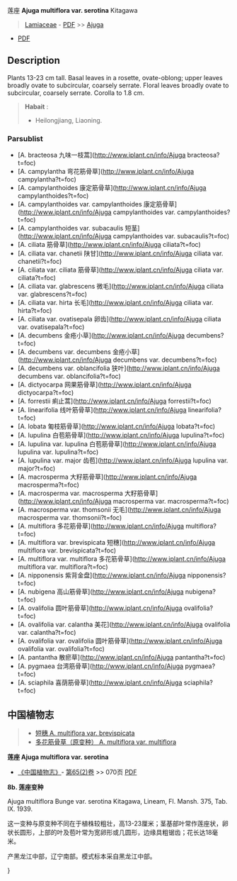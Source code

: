 莲座 **Ajuga multiflora var. serotina** Kitagawa

> [Lamiaceae](http://www.iplant.cn/info/Lamiaceae?t=foc) - [PDF](http://www.iplant.cn/foc/pdf/Lamiaceae.pdf) >> [Ajuga](http://www.iplant.cn/info/Ajuga?t=foc)
 - [PDF](http://www.iplant.cn/foc/pdf/Ajuga.pdf)

## Description

Plants 13-23 cm tall. Basal leaves in a rosette, ovate-oblong; upper leaves broadly ovate to subcircular, coarsely serrate. Floral leaves broadly ovate to subcircular, coarsely serrate. Corolla to 1.8 cm.

> **Habait** : 
>* Heilongjiang, Liaoning.

### Parsublist

* [A.  bracteosa  九味一枝蒿](http://www.iplant.cn/info/Ajuga bracteosa?t=foc)
* [A.  campylantha  弯花筋骨草](http://www.iplant.cn/info/Ajuga campylantha?t=foc)
* [A.  campylanthoides  康定筋骨草](http://www.iplant.cn/info/Ajuga campylanthoides?t=foc)
* [A.  campylanthoides var. campylanthoides  康定筋骨草](http://www.iplant.cn/info/Ajuga campylanthoides var. campylanthoides?t=foc)
* [A.  campylanthoides var. subacaulis  短茎](http://www.iplant.cn/info/Ajuga campylanthoides var. subacaulis?t=foc)
* [A.  ciliata  筋骨草](http://www.iplant.cn/info/Ajuga ciliata?t=foc)
* [A.  ciliata var. chanetii  陕甘](http://www.iplant.cn/info/Ajuga ciliata var. chanetii?t=foc)
* [A.  ciliata var. ciliata  筋骨草](http://www.iplant.cn/info/Ajuga ciliata var. ciliata?t=foc)
* [A.  ciliata var. glabrescens  微毛](http://www.iplant.cn/info/Ajuga ciliata var. glabrescens?t=foc)
* [A.  ciliata var. hirta  长毛](http://www.iplant.cn/info/Ajuga ciliata var. hirta?t=foc)
* [A.  ciliata var. ovatisepala  卵齿](http://www.iplant.cn/info/Ajuga ciliata var. ovatisepala?t=foc)
* [A.  decumbens  金疮小草](http://www.iplant.cn/info/Ajuga decumbens?t=foc)
* [A.  decumbens var. decumbens  金疮小草](http://www.iplant.cn/info/Ajuga decumbens var. decumbens?t=foc)
* [A.  decumbens var. oblancifolia  狭叶](http://www.iplant.cn/info/Ajuga decumbens var. oblancifolia?t=foc)
* [A.  dictyocarpa  网果筋骨草](http://www.iplant.cn/info/Ajuga dictyocarpa?t=foc)
* [A.  forrestii  痢止蒿](http://www.iplant.cn/info/Ajuga forrestii?t=foc)
* [A.  linearifolia  线叶筋骨草](http://www.iplant.cn/info/Ajuga linearifolia?t=foc)
* [A.  lobata  匍枝筋骨草](http://www.iplant.cn/info/Ajuga lobata?t=foc)
* [A.  lupulina  白苞筋骨草](http://www.iplant.cn/info/Ajuga lupulina?t=foc)
* [A.  lupulina var. lupulina  白苞筋骨草](http://www.iplant.cn/info/Ajuga lupulina var. lupulina?t=foc)
* [A.  lupulina var. major  齿苞](http://www.iplant.cn/info/Ajuga lupulina var. major?t=foc)
* [A.  macrosperma  大籽筋骨草](http://www.iplant.cn/info/Ajuga macrosperma?t=foc)
* [A.  macrosperma var. macrosperma  大籽筋骨草](http://www.iplant.cn/info/Ajuga macrosperma var. macrosperma?t=foc)
* [A.  macrosperma var. thomsonii  无毛](http://www.iplant.cn/info/Ajuga macrosperma var. thomsonii?t=foc)
* [A.  multiflora  多花筋骨草](http://www.iplant.cn/info/Ajuga multiflora?t=foc)
* [A.  multiflora var. brevispicata  短穗](http://www.iplant.cn/info/Ajuga multiflora var. brevispicata?t=foc)
* [A.  multiflora var. multiflora  多花筋骨草](http://www.iplant.cn/info/Ajuga multiflora var. multiflora?t=foc)
* [A.  nipponensis  紫背金盘](http://www.iplant.cn/info/Ajuga nipponensis?t=foc)
* [A.  nubigena  高山筋骨草](http://www.iplant.cn/info/Ajuga nubigena?t=foc)
* [A.  ovalifolia  圆叶筋骨草](http://www.iplant.cn/info/Ajuga ovalifolia?t=foc)
* [A.  ovalifolia var. calantha  美花](http://www.iplant.cn/info/Ajuga ovalifolia var. calantha?t=foc)
* [A.  ovalifolia var. ovalifolia  圆叶筋骨草](http://www.iplant.cn/info/Ajuga ovalifolia var. ovalifolia?t=foc)
* [A.  pantantha  散瘀草](http://www.iplant.cn/info/Ajuga pantantha?t=foc)
* [A.  pygmaea  台湾筋骨草](http://www.iplant.cn/info/Ajuga pygmaea?t=foc)
* [A.  sciaphila  喜荫筋骨草](http://www.iplant.cn/info/Ajuga sciaphila?t=foc)

## 中国植物志

> * [短穗  A.  multiflora var. brevispicata](Ajuga-multiflora-var-brevispicata-短穗多花筋骨草.md)
> * [多花筋骨草（原变种）  A.  multiflora var. multiflora](Ajuga-multiflora-var-multiflora-多花筋骨草(原变种).md)

**莲座 Ajuga multiflora var. serotina**

* [《中国植物志》](http://www.iplant.cn/frps)- [第65(2)卷](http://www.iplant.cn/frps/vol/65(2)) >> 070页 [PDF](http://www.iplant.cn/frps/pdf/65(2)/070.pdf)

**8b. 莲座变种**

Ajuga multiflora Bunge var. serotina Kitagawa, Lineam, Fl. Mansh. 375, Tab. IX. 1939.

这一变种与原变种不同在于植株较粗壮，高13-23厘米；茎基部叶常作莲座状，卵状长圆形，上部的叶及苞叶常为宽卵形或几圆形，边缘具粗锯齿；花长达18毫米。

产黑龙江中部，辽宁南部。模式标本采自黑龙江中部。

}